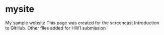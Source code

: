 # mysite
My sample website
This page was created for the screencast Introduction to GitHub.
Other files added for HW1 submission
